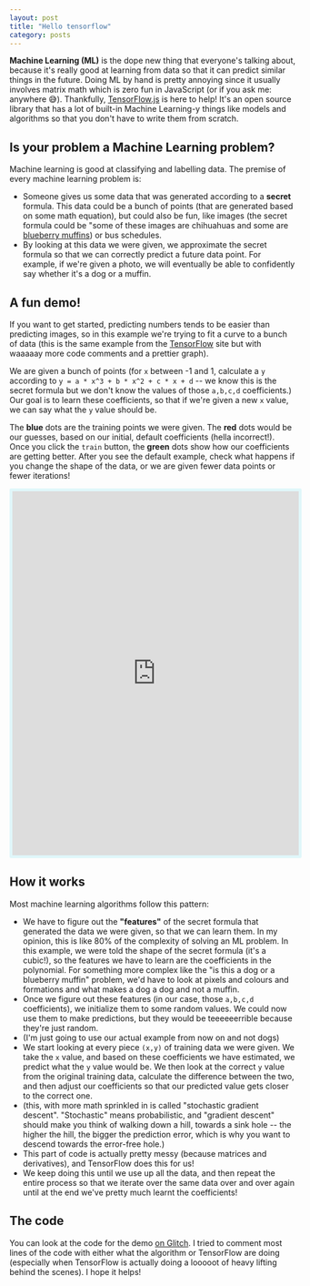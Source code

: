 ```yaml
---
layout: post
title: "Hello tensorflow"
category: posts
---
```


<style>
  iframe {
    height: 640px;
    width: 100%;
    margin: 0 auto;
    border: 5px solid #E0F7FA;
    border-radius: 3px;
  }
</style>

**Machine Learning (ML)** is the dope new thing that everyone's talking about, because it's really good
at learning from data so that it can predict similar things in the future. Doing ML by hand is pretty annoying
since it usually involves matrix math which is zero fun in JavaScript (or if you ask me: anywhere 😅).
Thankfully, [TensorFlow.js](https://js.tensorflow.org/) is here to help! It's
an open source library that has a lot of built-in Machine Learning-y things like models and algorithms so that
you don't have to write them from scratch.

## Is your problem a Machine Learning problem?

Machine learning is good at classifying and labelling data. The premise of every machine learning problem is:

* Someone gives us some data that was generated according to a **secret** formula. This data could be a bunch of points (that are generated based on some math equation), but could also be fun, like images (the secret formula could be "some of these images are chihuahuas and some are
  [blueberry muffins](https://mashable.com/2016/03/10/dog-or-muffin-meme/#LjBd4.e9lgqJ)) or bus schedules.
* By looking at this data we were given, we approximate the secret formula so that we can correctly predict a future data point. For example, if we're given a photo, we will eventually be able to confidently say whether it's a dog or a muffin.

## A fun demo!

If you want to get started, predicting numbers tends to be easier than
predicting images, so in this example we're trying to fit a curve to a bunch of
data (this is the same example from the
[TensorFlow](https://js.tensorflow.org/tutorials/fit-curve.html)
site but with waaaaay more code comments and a prettier graph).

We are given a bunch of points (for `x` between -1 and 1, calculate a `y` according to
`y = a * x^3 + b * x^2 + c * x + d` -- we know this is the secret formula but we don't know the
values of those `a,b,c,d` coefficients.)
Our goal is to learn these coefficients, so that if we're given a new `x` value, we can say what the `y` value should be.

The **blue** dots are the training points we were given. The **red** dots would be our guesses,
based on our initial, default coefficients (hella incorrect!). Once you click the `train`
button, the **green** dots show how our coefficients are getting better. After you see the default
example, check what happens if you change the shape of the data, or we are given fewer data points or fewer iterations!

<iframe src="https://hello-tensorflow.glitch.me/index.html#demo-content" frameBorder="0"
scrolling="no"></iframe>

## How it works

Most machine learning algorithms follow this pattern:

* We have to figure out the **"features"** of the secret formula that generated the data we were given, so that we
  can learn them. In my opinion, this is like 80% of the complexity of solving an ML problem. In this example, we were told the shape of the secret formula (it's a cubic!), so the features we have to learn are the coefficients in the polynomial. For something more
  complex like the "is this a dog or a blueberry muffin" problem, we'd have to look at pixels and colours and formations and what
  makes a dog a dog and not a muffin.
* Once we figure out these features (in our case, those `a,b,c,d` coefficients), we initialize them to some random values. We could now use them to make
  predictions, but they would be teeeeeerrible because they're just random.
* (I'm just going to use our actual example from now on and
  not dogs)
* We start looking at every piece `(x,y)` of training data we were given. We take the `x` value, and based on these coefficients we have estimated, we predict what the `y` value would be.
  We then look at the correct `y` value from the original training data, calculate the
  difference between the two, and then adjust our coefficients so that our predicted value gets closer to the correct one.
* (this, with more math sprinkled in is called "stochastic gradient descent". "Stochastic" means probabilistic, and
  "gradient descent" should make you think of walking down a hill, towards a sink hole -- the higher the hill, the bigger the prediction error, which is why you want to descend towards the error-free hole.)
* This part of code is actually pretty messy (because matrices and derivatives), and TensorFlow does this for us!
* We keep doing this until we use up all the data, and then repeat the entire process so that we iterate over the same data over
  and over again until at the end we've pretty much learnt the coefficients!

## The code

You can look at the code for the demo [on Glitch](https://glitch.com/edit/#!/hello-tensorflow?path=script.js:95:10). I tried to comment
most lines of the code with either what the algorithm or TensorFlow are doing (especially when
TensorFlow is actually doing a looooot of heavy lifting behind the scenes). I hope it helps!
